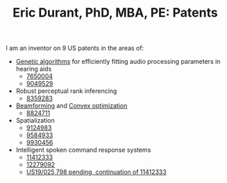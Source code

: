 ﻿---
title: "Eric Durant, PhD, MBA, PE: Patents"
---

I am an inventor on 9 US patents in the areas of:
* [Genetic algorithms](https://en.wikipedia.org/wiki/Genetic_algorithm) for efficiently fitting audio processing parameters in hearing aids
  * [7650004](https://patents.google.com/patent/US7650004B2/en)
  * [9049529](https://patents.google.com/patent/US9049529B2/en)
* Robust perceptual rank inferencing
  * [8359283](https://patents.google.com/patent/US8359283B2/en)
* [Beamforming](https://en.wikipedia.org/wiki/Beamforming) and [Convex optimization](https://en.wikipedia.org/wiki/Convex_optimization)
  * [8824711](https://patents.google.com/patent/US8824711B1/en)
* Spatialization
  * [9124983](https://patents.google.com/patent/US9124983B2/en)
  * [9584933](https://patents.google.com/patent/US9584933B2/en)
  * [9930456](https://patents.google.com/patent/US9930456B2/en)
* Intelligent spoken command response systems
  * [11412333](https://patents.google.com/patent/US11412333B2/en)
  * [12279092](https://patents.google.com/patent/US12279092B2/en)
  * [US19/025,798 pending, continuation of 11412333](https://patents.google.com/patent/US20250159418A1/en)
